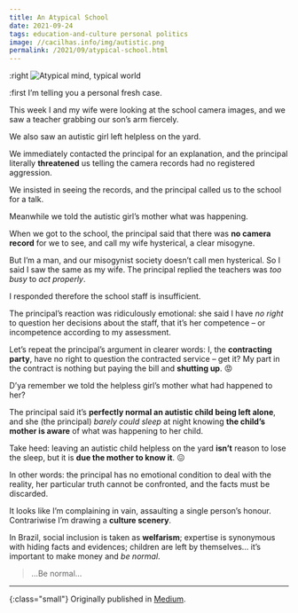 ```yaml
---
title: An Atypical School
date: 2021-09-24
tags: education-and-culture personal politics
image: //cacilhas.info/img/autistic.png
permalink: /2021/09/atypical-school.html
---
```

[image]: {{{image}}}
[Medium]: https://cacilhas.medium.com/an-atypical-school-ddc429f3bb3f

:right ![Atypical mind, typical world][image]

:first I’m telling you a personal fresh case.

This week I and my wife were looking at the school camera images, and we saw a
teacher grabbing our son’s arm fiercely.

We also saw an autistic girl left helpless on the yard.

We immediately contacted the principal for an explanation, and the principal
literally **threatened** us telling the camera records had no registered
aggression.

We insisted in seeing the records, and the principal called us to the school for
a talk.

Meanwhile we told the autistic girl’s mother what was happening.

When we got to the school, the principal said that there was
**no camera record** for we to see, and call my wife hysterical, a clear
misogyne.

But I’m a man, and our misogynist society doesn’t call men hysterical. So I said
I saw the same as my wife. The principal replied the teachers was *too busy* to
*act properly*.

I responded therefore the school staff is insufficient.

The principal’s reaction was ridiculously emotional: she said I have *no right*
to question her decisions about the staff, that it’s her competence – or
incompetence according to my assessment.

Let’s repeat the principal’s argument in clearer words: I, the
**contracting party**, have no right to question the contracted service – get
it? My part in the contract is nothing but paying the bill and **shutting up**.
😡

D’ya remember we told the helpless girl’s mother what had happened to her?

The principal said it’s **perfectly normal an autistic child being left alone**,
and she (the principal) *barely could sleep* at night knowing
**the child’s mother is aware** of what was happening to her child.

Take heed: leaving an autistic child helpless on the yard **isn’t** reason to
lose the sleep, but it is **due the mother to know it**. 😖

In other words: the principal has no emotional condition to deal with the
reality, her particular truth cannot be confronted, and the facts must be
discarded.

It looks like I’m complaining in vain, assaulting a single person’s honour.
Contrariwise I’m drawing a **culture scenery**.

In Brazil, social inclusion is taken as **welfarism**; expertise is synonymous
with hiding facts and evidences; children are left by themselves… it’s important
to make money and *be normal*.

> …Be normal…

-----

{:class="small"} Originally published in [Medium][].
